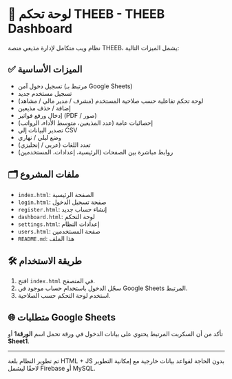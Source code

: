 
# 🧭 لوحة تحكم THEEB - THEEB Dashboard

نظام ويب متكامل لإدارة مذيعي منصة THEEB، يشمل الميزات التالية:

## ✅ الميزات الأساسية
- تسجيل دخول آمن (مرتبط بـ Google Sheets)
- تسجيل مستخدم جديد
- لوحة تحكم تفاعلية حسب صلاحية المستخدم (مشرف / مدير مالي / مشاهد)
- إضافة / حذف مذيعين
- إدخال ورفع فواتير (PDF / صور)
- إحصائيات عامة (عدد المذيعين، متوسط الأداء، الرواتب)
- تصدير البيانات إلى CSV
- وضع ليلي / نهاري
- تعدد اللغات (عربي / إنجليزي)
- روابط مباشرة بين الصفحات (الرئيسية، إعدادات، المستخدمين)

## 🗂️ ملفات المشروع
- `index.html`: الصفحة الرئيسية
- `login.html`: صفحة تسجيل الدخول
- `register.html`: إنشاء حساب جديد
- `dashboard.html`: لوحة التحكم
- `settings.html`: إعدادات النظام
- `users.html`: صفحة المستخدمين
- `README.md`: هذا الملف

## 🛠️ طريقة الاستخدام
1. افتح `index.html` في المتصفح.
2. سجّل الدخول باستخدام حساب موجود في Google Sheets المرتبط.
3. استخدم لوحة التحكم حسب الصلاحية.

## 🌐 متطلبات Google Sheets
تأكد من أن السكربت المرتبط يحتوي على بيانات الدخول في ورقة تحمل اسم **الورقة1** أو **Sheet1**.

---

تم تطوير النظام بلغة HTML + JS بدون الحاجة لقواعد بيانات خارجية مع إمكانية التطوير لاحقًا ليشمل Firebase أو MySQL.
